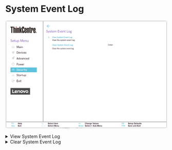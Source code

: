 # System Event Log

![](./img/tc_system_event_log.png)

<details><summary>View System Event Log</summary>

View the system event log.

![](./img/tc_view_system_event_log.png)


</details>

<details><summary>Clear System Event Log</summary>

Clear the system event log.

Requires confirmation.
</details>